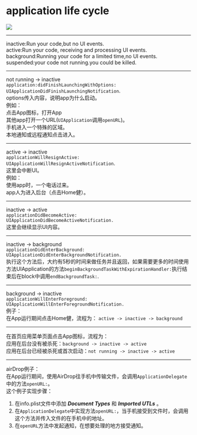 # application life cycle
![](D4E9053D-98AC-4DC6-9F7C-98248BF21463)
***
inactive:Run your code,but no UI events.<br>
active:Run your code, receiving and processing UI events.<br>
background:Running your code for a limited time,no UI events.<br>
suspended:your code not running.you could be killed.<br>
***
not running -> inactive<br>
`application:didFinishLaunchingWithOptions:`<br>
`UIApplicationDidFinishLaunchingNotification`.<br>
options传入内容，说明app为什么启动。<br>
例如：<br>
点击App图标，打开App<br>
其他app打开一个URL(`UIApplication`调用`openURL`)。<br>
手机进入一个特殊的区域。<br>
本地通知或远程通知点击进入。<br>
***
active -> inactive<br>
`applicationWillResignActive:`<br>
`UIApplicationWillResignActiveNotification`.<br>
这里会中断UI。<br>
例如：<br>
使用app时，一个电话过来。<br>
app人为进入后台（点击Home健）。<br>
***
inactive -> active<br>
`applicationDidBecomeActive:`<br>
`UIApplicationDidBecomeActiveNotification.`<br>
这里会继续显示UI内容。<br>
***
inactive -> background<br>
`applicationDidEnterBackground:`<br>
`UIApplicationDidEnterBackgroundNotification.`<br>
执行这个方法后，大约有5秒的时间来做任务并且返回，如果需要更多的时间使用方法UIApplication的方法`beginBackgroundTaskWithExpirationHandler:`执行结束后在block中调用`endBackgroundTask:`.<br>
***
background -> inactive<br>
`applicationWillEnterForeground:`<br>
`UIApplicationWillEnterForegroundNotification.`<br>
例子：<br>
在App运行期间点击Home健，流程为：
`active -> inactive -> background`<br>

***
在首页应用菜单页面点击App图标，流程为：<br>
应用在后台没有被杀死：`background -> inactive -> active`<br>
应用在后台已经被杀死或首次启动：`not running -> inactive -> active`<br>

***
airDrop例子：<br>
在App运行期间，使用AirDrop往手机中传输文件，会调用`ApplicationDelegate`中的方法`openURL:`。<br>
这个例子实现步骤：<br>

1. 在info.plist文件中添加 *__Document Types__* 和 *__Imported UTLs__* 。<br>
2. 在`ApplicationDelegate`中实现方法`openURL:`，当手机接受到文件时，会调用这个方法并传入文件的在手机中的地址。<br>
3. 在`openURL`方法中发起通知，在想要处理的地方接受通知。<br>

